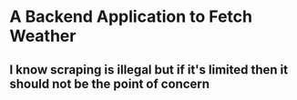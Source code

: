 # A Backend Application to Fetch Weather 

## I know scraping is illegal but if it's limited then it should not be the point of concern
